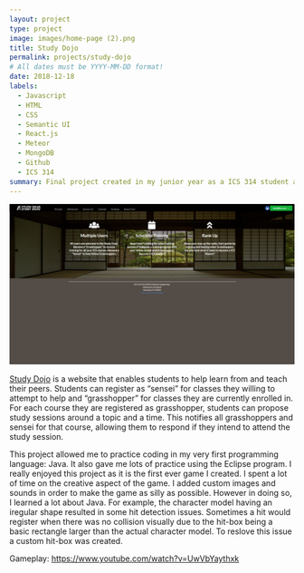 ```yaml
---
layout: project
type: project
image: images/home-page (2).png
title: Study Dojo
permalink: projects/study-dojo
# All dates must be YYYY-MM-DD format!
date: 2018-12-18
labels:
  - Javascript
  - HTML
  - CSS
  - Semantic UI
  - React.js
  - Meteor
  - MongoDB
  - Github
  - ICS 314
summary: Final project created in my junior year as a ICS 314 student at UH Manoa. Web Application for ICS students at UH Manoa to arrange study sessions.
---
```


<img class="ui image" src="../images/home-page.png">

[Study Dojo](https://study-dojo.github.io/) is a website that enables students to help learn from and teach their peers. Students can register as “sensei” for classes they willing to attempt to help and “grasshopper” for classes they are currently enrolled in. For each course they are registered as grasshopper, students can propose study sessions around a topic and a time. This notifies all grasshoppers and sensei for that course, allowing them to respond if they intend to attend the study session.

This project allowed me to practice coding in my very first programming language: Java. It also gave me lots of practice using the Eclipse program. I really enjoyed this project as it is the first ever game I created. I spent a lot of time on the creative aspect of the game. I added custom images and sounds in order to make the game as silly as possible. However in doing so, I learned a lot about Java. For example, the character model having an iregular shape resulted in some hit detection issues. Sometimes a hit would register when there was no collision visually due to the hit-box being a basic rectangle larger than the actual character model. To reslove this issue a custom hit-box was created.

Gameplay: <https://www.youtube.com/watch?v=UwVbYaythxk> 
